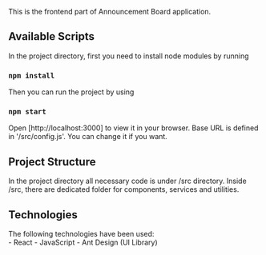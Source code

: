 This is the frontend part of Announcement Board application.
## Available Scripts

In the project directory, first you need to install node modules by running 
### `npm install` 

Then you can run the project by using 
### `npm start`

Open [http://localhost:3000] to view it in your browser.
Base URL is defined in '/src/config.js'. You can change it if you want.

## Project Structure
In the project directory all necessary code is under /src directory. 
Inside /src, there are dedicated folder for components, services and utilities.  

## Technologies
The following technologies have been used:  
        - React
        - JavaScript
        - Ant Design (UI Library)
